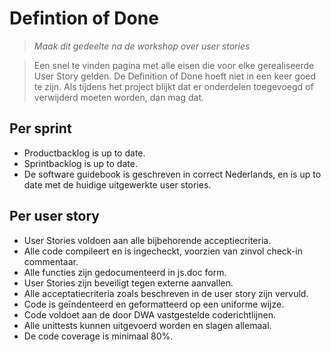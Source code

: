 # Defintion of Done

> _Maak dit gedeelte na de workshop over user stories_

> Een snel te vinden pagina met alle eisen die voor elke gerealiseerde User Story gelden. De Definition of Done hoeft niet in een keer goed te zijn. Als tijdens het project blijkt dat er onderdelen toegevoegd of verwijderd moeten worden, dan mag dat.

## Per sprint

* Productbacklog is up to date.
* Sprintbacklog is up to date.
* De software guidebook is geschreven in correct Nederlands, en is up to date met de huidige uitgewerkte user stories.

## Per user story

* User Stories voldoen aan alle bijbehorende acceptiecriteria.
* Alle code compileert en is ingecheckt, voorzien van zinvol check-in commentaar.
* Alle functies zijn gedocumenteerd in js.doc form.
* User Stories zijn beveiligt tegen externe aanvallen.
* Alle acceptatiecriteria zoals beschreven in de user story zijn vervuld.
* Code is geïndenteerd en geformatteerd op een uniforme wijze.
* Code voldoet aan de door DWA vastgestelde coderichtlijnen.
* Alle unittests kunnen uitgevoerd worden en slagen allemaal.
* De code coverage is minimaal 80%.
